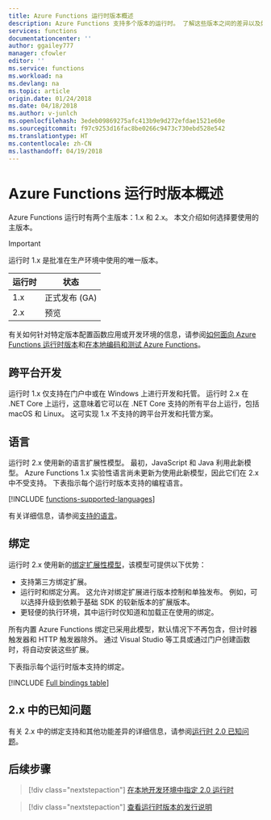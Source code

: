 ```yaml
---
title: Azure Functions 运行时版本概述
description: Azure Functions 支持多个版本的运行时。 了解这些版本之间的差异以及如何选择最适合你的版本。
services: functions
documentationcenter: ''
author: ggailey777
manager: cfowler
editor: ''
ms.service: functions
ms.workload: na
ms.devlang: na
ms.topic: article
origin.date: 01/24/2018
ms.date: 04/18/2018
ms.author: v-junlch
ms.openlocfilehash: 3edeb09869275afc413b9e9d272efdae1521e60e
ms.sourcegitcommit: f97c9253d16fac8be0266c9473c730ebd528e542
ms.translationtype: HT
ms.contentlocale: zh-CN
ms.lasthandoff: 04/19/2018
---
```

# <a name="azure-functions-runtime-versions-overview"></a>Azure Functions 运行时版本概述

 Azure Functions 运行时有两个主版本：1.x 和 2.x。 本文介绍如何选择要使用的主版本。

> [!IMPORTANT] 
> 运行时 1.x 是批准在生产环境中使用的唯一版本。

| 运行时 | 状态 |
|---------|---------|
|1.x|正式发布 (GA)|
|2.x|预览|

有关如何针对特定版本配置函数应用或开发环境的信息，请参阅[如何面向 Azure Functions 运行时版本](set-runtime-version.md)和[在本地编码和测试 Azure Functions](functions-run-local.md)。

## <a name="cross-platform-development"></a>跨平台开发

运行时 1.x 仅支持在门户中或在 Windows 上进行开发和托管。 运行时 2.x 在 .NET Core 上运行，这意味着它可以在 .NET Core 支持的所有平台上运行，包括 macOS 和 Linux。 这可实现 1.x 不支持的跨平台开发和托管方案。

## <a name="languages"></a>语言

运行时 2.x 使用新的语言扩展性模型。 最初，JavaScript 和 Java 利用此新模型。 Azure Functions 1.x 实验性语言尚未更新为使用此新模型，因此它们在 2.x 中不受支持。 下表指示每个运行时版本支持的编程语言。

[!INCLUDE [functions-supported-languages](../../includes/functions-supported-languages.md)]

有关详细信息，请参阅[支持的语言](supported-languages.md)。

## <a name="bindings"></a>绑定 

运行时 2.x 使用新的[绑定扩展性模型](https://github.com/Azure/azure-webjobs-sdk-extensions/wiki/Binding-Extensions-Overview)，该模型可提供以下优势：

- 支持第三方绑定扩展。
- 运行时和绑定分离。 这允许对绑定扩展进行版本控制和单独发布。 例如，可以选择升级到依赖于基础 SDK 的较新版本的扩展版本。
- 更轻便的执行环境，其中运行时仅知道和加载正在使用的绑定。

所有内置 Azure Functions 绑定已采用此模型，默认情况下不再包含，但计时器触发器和 HTTP 触发器除外。 通过 Visual Studio 等工具或通过门户创建函数时，将自动安装这些扩展。

下表指示每个运行时版本支持的绑定。

[!INCLUDE [Full bindings table](../../includes/functions-bindings.md)]

## <a name="known-issues-in-2x"></a>2.x 中的已知问题

有关 2.x 中的绑定支持和其他功能差异的详细信息，请参阅[运行时 2.0 已知问题](https://github.com/Azure/azure-webjobs-sdk-script/wiki/Azure-Functions-runtime-2.0-known-issues)。

## <a name="next-steps"></a>后续步骤

> [!div class="nextstepaction"]
> [在本地开发环境中指定 2.0 运行时](functions-run-local.md)

> [!div class="nextstepaction"]
> [查看运行时版本的发行说明](https://github.com/Azure/azure-webjobs-sdk-script/releases)

